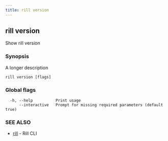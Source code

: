 ```yaml
---
title: rill version
---
```

## rill version

Show rill version

### Synopsis

A longer description

```
rill version [flags]
```

### Global flags

```
  -h, --help          Print usage
      --interactive   Prompt for missing required parameters (default true)
```

### SEE ALSO

* [rill](cli.md)	 - Rill CLI

